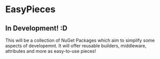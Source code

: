 # EasyPieces
## In Development! :D
This will be a collection of NuGet Packages which aim to simplify some aspects of developemnt. It will offer reusable builders, middleware, attributes and more as easy-to-use pieces!
